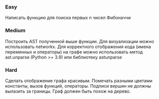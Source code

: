 ### Easy
Написать функцию для поиска первых n чисел Фибоначчи

### Medium
Построить AST полученной выше функции. Для визуализации можно использовать networkx. Для корректного отображения кода (имена переменных и операторы) на графе можно использовать метод ast.unparse (Python >= 3.9) или библиотеку astunparse

### Hard
Сделать отображение графа красивым. Помечать разными цветами константы, вызов функций, операторы. Подписи вершин не должны вылазить за границы. Граф должен быть похож на дерево.
